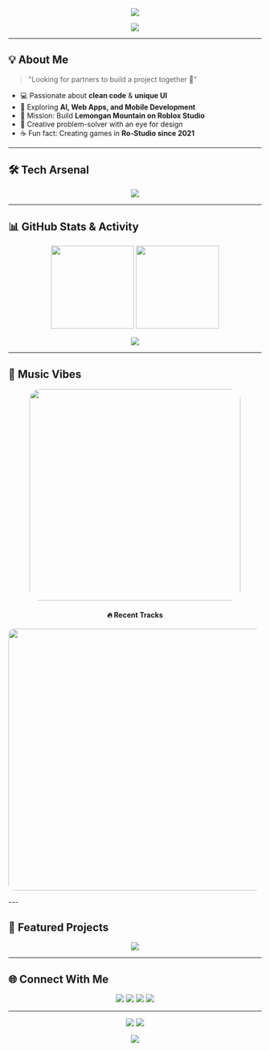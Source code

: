 <!-- 🌟 Header Animasi -->
<p align="center">
  <img src="https://readme-typing-svg.herokuapp.com?font=Fira+Code&weight=600&size=28&duration=4000&pause=1000&color=F7B93E&center=true&vCenter=true&width=900&lines=Hi+There!+👋;I'm+Renn6508;Front+End+Developer+⚡;UI%2FUX+Enthusiast+🎨;Always+learning+new+things+🚀">
</p>

<p align="center">
  <img src="https://capsule-render.vercel.app/api?type=waving&color=0:FFB800,100:FF0080&height=120&section=header&text=Welcome+to+My+World!&fontSize=30&fontColor=fff&animation=fadeIn" />
</p>

---

## 💡 About Me
> "Looking for partners to build a project together 👀"

- 💻 Passionate about **clean code** & **unique UI**  
- 🚀 Exploring **AI, Web Apps, and Mobile Development**  
- 🎯 Mission: Build **Lemongan Mountain on Roblox Studio**  
- 🎨 Creative problem-solver with an eye for design  
- ☕ Fun fact: Creating games in **Ro-Studio since 2021**  

---

## 🛠 Tech Arsenal
<p align="center">
  <img src="https://skillicons.dev/icons?i=html,css,js,python,php,github,vscode,figma,react,tailwind" />
</p>

---

## 📊 GitHub Stats & Activity
<p align="center">
  <img src="https://github-readme-stats.vercel.app/api?username=Renn6508&show_icons=true&theme=radical&count_private=true&hide_border=true&border_radius=20" height="165" />
  <img src="https://github-readme-streak-stats.herokuapp.com/?user=Renn6508&theme=radical&hide_border=true&border_radius=20" height="165" />
</p>

<p align="center">
  <img src="https://github-readme-activity-graph.vercel.app/graph?username=Renn6508&theme=react-dark&hide_border=true&bg_color=0D1117&color=F7B93E&line=FF0080&point=FFFFFF" />
</p>

---

## 🎵 Music Vibes
<p align="center">
  <img src="https://spotify-github-profile.kittinanx.com/api/view?uid=31r7eiirhcmyuyip6bnginbwnuvu&cover_image=true&theme=novatorem&show_offline=false&background_color=0d1117&bar_color=ff0080&bar_color_cover=true" width="420" style="border-radius: 20px;" />
</p>

<h4 align="center">🔥 Recent Tracks</h4>
<p align="center">
  <img src="https://spotify-recently-played-readme.vercel.app/api?user=31r7eiirhcmyuyip6bnginbwnuvu&count=6" width="520" style="border-radius: 12px;" />
</p>
---

## 🚀 Featured Projects
<p align="center">
  <a href="https://github.com/Renn6508/html_catalog"><img src="https://github-readme-stats.vercel.app/api/pin/?username=Renn6508&repo=html_catalog&theme=radical&border_radius=15&hide_border=true"></a>
</p>

---

## 🌐 Connect With Me
<p align="center">
  <a href="mailto:wilhelmina6508@gmail.com"><img src="https://img.shields.io/badge/-Gmail-D14836?logo=gmail&style=for-the-badge&logoColor=white" /></a>
  <a href="https://instagram.com/mayrenn58_"><img src="https://img.shields.io/badge/-Instagram-E4405F?logo=instagram&style=for-the-badge&logoColor=white" /></a>
  <a href="https://github.com/Renn6508"><img src="https://img.shields.io/badge/-Github-181f48?logo=github&style=for-the-badge&logoColor=white" /></a>
  <a href="https://learn.microsoft.com/en-us/users/wilhelminalorenziawijaya-4296/"><img src="https://img.shields.io/badge/-Microsoft-0078D4?logo=microsoft&style=for-the-badge&logoColor=white" /></a>
</p>

---

<p align="center">
  <img src="https://komarev.com/ghpvc/?username=Renn6508&label=Profile+Views&color=blueviolet&style=for-the-badge" />
  <img src="https://img.shields.io/github/followers/Renn6508?label=Followers&style=for-the-badge&color=ff69b4" />
</p>

<p align="center">
  <img src="https://capsule-render.vercel.app/api?type=waving&color=0:FF0080,100:FFB800&height=120&section=footer"/>
</p>
